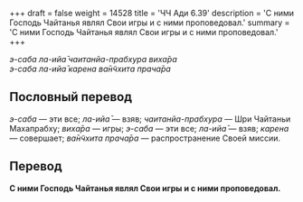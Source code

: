 +++
draft = false
weight = 14528
title = 'ЧЧ Ади 6.39'
description = 'С ними Господь Чайтанья являл Свои игры и с ними проповедовал.'
summary = 'С ними Господь Чайтанья являл Свои игры и с ними проповедовал.'
+++

_э-саба ла-ийа̄ чаитанйа-прабхура виха̄ра  
э-саба ла-ийа̄ карена ва̄н̃чхита прача̄ра_

## Пословный перевод

_э_\-_саба_ — эти все; _ла_\-_ийа̄_ — взяв; _чаитанйа_\-_прабхура_ — Шри Чайтаньи Махапрабху; _виха̄ра_ — игры; _э_\-_саба_ — эти все; _ла_\-_ийа̄_ — взяв; _карена_ — совершает; _ва̄н̃чхита_ _прача̄ра_ — распространение Своей миссии.

## Перевод

**С ними Господь Чайтанья являл Свои игры и с ними проповедовал.**
